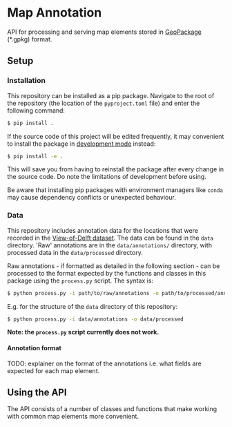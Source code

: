 # Map Annotation

API for processing and serving map elements stored in [GeoPackage](https://en.wikipedia.org/wiki/GeoPackage) (*.gpkg) format. 

## Setup

### Installation
This repository can be installed as a pip package. Navigate to the root of the repository (the location of the `pyproject.toml` file) and enter the following command:
```bash
$ pip install .
```

If the source code of this project will be edited frequently, it may convenient to install the package in [development mode](https://setuptools.pypa.io/en/latest/userguide/development_mode.html) instead:
```bash
$ pip install -e .
```
This will save you from having to reinstall the package after every change in the source code. Do note the limitations of development before using.

Be aware that installing pip packages with environment managers like `conda` may cause dependency conflicts or unexpected behaviour.

### Data
This repository includes annotation data for the locations that were recorded in the [View-of-Delft dataset](https://github.com/tudelft-iv/view-of-delft-dataset). The data can be found in the `data` directory. 'Raw' annotations are in the `data/annotations/` directory, with processed data in the `data/processed` directory.

Raw annotations - if formatted as detailed in the following section - can be processed to the format expected by the functions and classes in this package using the `process.py` script. The syntax is:
```bash
$ python process.py -i path/to/raw/annotations -o path/to/processed/annotations
```

E.g. for the structure of the `data` directory of this repository:
```bash
$ python process.py -i data/annotations -o data/processed
```
**Note: the `process.py` script currently does not work.**

#### Annotation format
TODO: explainer on the format of the annotations i.e. what fields are expected for each map element.

## Using the API
The API consists of a number of classes and functions that make working with common map elements more convenient. 



